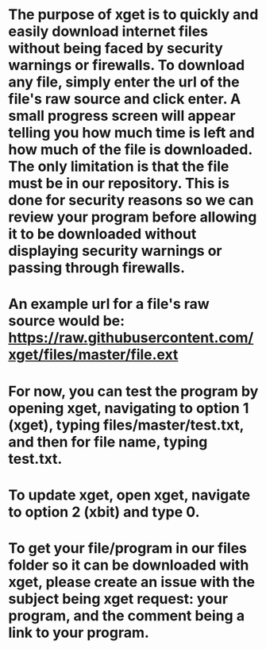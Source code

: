 # The purpose of xget is to quickly and easily download internet files without being faced by security warnings or firewalls. To download any file, simply enter the url of the file's raw source and click enter. A small progress screen will appear telling you how much time is left and how much of the file is downloaded. The only limitation is that the file must be in our repository. This is done for security reasons so we can review your program before allowing it to be downloaded without displaying security warnings or passing through firewalls.
# An example url for a file's raw source would be: https://raw.githubusercontent.com/xget/files/master/file.ext
# For now, you can test the program by opening xget, navigating to option 1 (xget), typing files/master/test.txt, and then for file name, typing test.txt.
# To update xget, open xget, navigate to option 2 (xbit) and type 0.
# To get your file/program in our files folder so it can be downloaded with xget, please create an issue with the subject being xget request: your program, and the comment being a link to your program.
